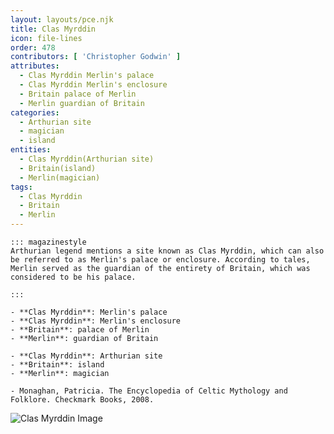```yaml
---
layout: layouts/pce.njk
title: Clas Myrddin
icon: file-lines
order: 478
contributors: [ 'Christopher Godwin' ]
attributes:
  - Clas Myrddin Merlin's palace
  - Clas Myrddin Merlin's enclosure
  - Britain palace of Merlin
  - Merlin guardian of Britain
categories:
  - Arthurian site
  - magician
  - island
entities:
  - Clas Myrddin(Arthurian site)
  - Britain(island)
  - Merlin(magician)
tags:
  - Clas Myrddin
  - Britain
  - Merlin
---
```

``` tab [group1:Info]
::: magazinestyle
Arthurian legend mentions a site known as Clas Myrddin, which can also be referred to as Merlin's palace or enclosure. According to tales, Merlin served as the guardian of the entirety of Britain, which was considered to be his palace.

:::
```
``` tab [group1:Attributes]
- **Clas Myrddin**: Merlin's palace
- **Clas Myrddin**: Merlin's enclosure
- **Britain**: palace of Merlin
- **Merlin**: guardian of Britain
```
``` tab [group1:Entities]
- **Clas Myrddin**: Arthurian site
- **Britain**: island
- **Merlin**: magician
```
``` tab [group1:Sources]
- Monaghan, Patricia. The Encyclopedia of Celtic Mythology and Folklore. Checkmark Books, 2008.
```
![Clas Myrddin Image]([None])
